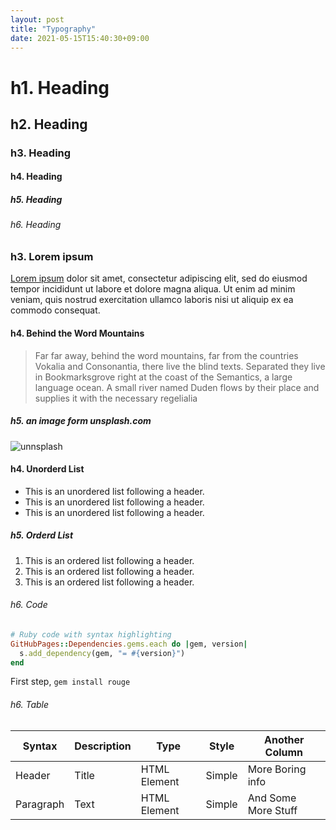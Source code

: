 ```yaml
---
layout: post
title: "Typography"
date: 2021-05-15T15:40:30+09:00
---
```


# h1. Heading

## h2. Heading

### h3. Heading

#### h4. Heading

##### h5. Heading

###### h6. Heading

### h3. Lorem ipsum

[Lorem ipsum](https://en.wikipedia.org/wiki/Lorem_ipsum) dolor sit amet, consectetur adipiscing elit, sed do eiusmod tempor incididunt ut labore et dolore magna aliqua. Ut enim ad minim veniam, quis nostrud exercitation ullamco laboris nisi ut aliquip ex ea commodo consequat.

#### h4. Behind the Word Mountains

> Far far away, behind the word mountains, far from the countries Vokalia and Consonantia, there live the blind texts. Separated they live in Bookmarksgrove right at the coast of the Semantics, a large language ocean. A small river named Duden flows by their place and supplies it with the necessary regelialia

##### h5. an image form unsplash.com

![unnsplash](https://source.unsplash.com/random/800x360)

#### h4. Unorderd List

- This is an unordered list following a header.
- This is an unordered list following a header.
- This is an unordered list following a header.

##### h5. Orderd List

1. This is an ordered list following a header.
2. This is an ordered list following a header.
3. This is an ordered list following a header.

###### h6. Code

```ruby
# Ruby code with syntax highlighting
GitHubPages::Dependencies.gems.each do |gem, version|
  s.add_dependency(gem, "= #{version}")
end
```

First step,  `gem install rouge`

###### h6. Table

|Syntax|Description|Type|Style|Another Column|
|---|---|---|---|---|
|Header|Title|HTML Element|Simple|More Boring info|
|Paragraph|Text|HTML Element|Simple|And Some More Stuff|

<!-- https://images.unsplash.com/photo-1621370115429-9758ccdf88f8?crop=entropy&cs=tinysrgb&fit=crop&fm=jpg&h=360&ixlib=rb-1.2.1&q=80&w=800 -->

<!-- https://images.unsplash.com/photo-1622129710676-16a6b2014aec?crop=entropy&cs=tinysrgb&fit=crop&fm=jpg&h=360&ixlib=rb-1.2.1&q=80&w=800 -->
